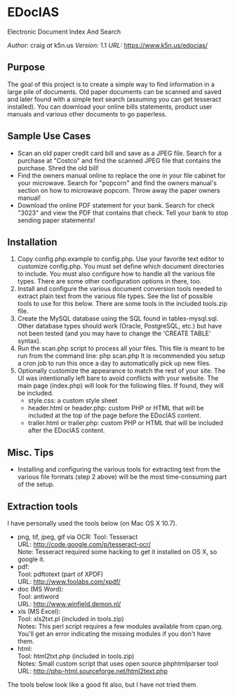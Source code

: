 # EDocIAS
Electronic Document Index And Search

*Author:* craig _at_ k5n.us
*Version:* 1.1
*URL:* https://www.k5n.us/edocias/

## Purpose

The goal of this project is to create a simple way to find information in
a large pile of documents.  Old paper documents can be scanned and saved
and later found with a simple text search (assuming you can get tesseract
installed).  You can download your online bills statements, product user
manuals and various other documents to go paperless.

## Sample Use Cases

- Scan an old paper credit card bill and save as a JPEG file.
  Search for a purchase at "Costco" and find the scanned JPEG file that
  contains the purchase.
  Shred the old bill!
- Find the owners manual online to replace the one in your file cabinet
  for your microwave.
  Search for "popcorn" and find the owners manual's section on how to
  microwave popcorn.
  Throw away the paper owners manual!
- Download the online PDF statement for your bank.
  Search for check "3023" and view the PDF that contains that check.
  Tell your bank to stop sending paper statements!


## Installation

1) Copy config.php.example to config.php. Use your favorite text editor to
   customize config.php.  You must set define which document directories to
   include.  You must also configure how to handle all the various file types.
   There are some other configuration options in there, too.
2) Install and configure the various document conversion tools needed to
   extract plain text from the various file types.  See the list of possible
   tools to use for this below.  There are some tools in the included
   tools.zip file.
3) Create the MySQL database using the SQL found in tables-mysql.sql.
   Other database types should work (Oracle, PostgreSQL, etc.) but have not
   been tested (and you may have to change the 'CREATE TABLE' syntax).
4) Run the scan.php script to process all your files.  This file is meant to
   be run from the command line:
     php scan.php
   It is recommended you setup a cron job to run this once a day to
   automatically pick up new files.
5) Optionally customize the appearance to match the rest of your site.
   The UI was intentionally left bare to avoid conflicts with your website.
   The main page (index.php) will look for the following files.  If found,
   they will be included.
   - style.css: a custom style sheet
   - header.html or header.php: custom PHP or HTML that will be included
     at the top of the page before the EDocIAS content.
   - trailer.html or trailer.php: custom PHP or HTML that will be included
     after the EDocIAS content.

## Misc. Tips

- Installing and configuring the various tools for extracting text from
  the various file formats (step 2 above) will be the most time-consuming
  part of the setup.

## Extraction tools

I have personally used the tools below (on Mac OS X 10.7).

- png, tif, jpeg, gif via OCR:
  Tool: Tesseract  
  URL: http://code.google.com/p/tesseract-ocr/  
  Note: Tesseract required some hacking to get it installed on OS X,
  so google it.
- pdf:  
  Tool: pdftotext (part of XPDF)  
  URL: http://www.foolabs.com/xpdf/
- doc (MS Word):  
  Tool: antiword  
  URL: http://www.winfield.demon.nl/
- xls (MS Excel):   
  Tool: xls2txt.pl (included in tools.zip)  
  Notes: This perl script requires a few modules available from cpan.org.
    You'll get an error indicating the missing modules if you don't have them.
- html:  
  Tool: html2txt.php (included in tools.zip)  
  Notes: Small custom script that uses open source phphtmlparser tool  
  URL: http://php-html.sourceforge.net/html2text.php


The tools below look like a good fit also, but I have not tried them.


